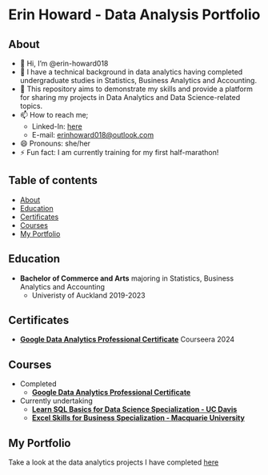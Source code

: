 # Erin Howard - Data Analysis Portfolio 

## About
- 👋 Hi, I’m @erin-howard018
- 📕 I have a technical background in data analytics having completed undergraduate studies in Statistics, Business Analytics and Accounting.
- 🌱 This repository aims to demonstrate  my skills and provide a platform for sharing my projects in Data Analytics and Data Science-related topics.
- 📫 How to reach me;
  + Linked-In: [here](https://www.linkedin.com/in/erin-howard-9854b32b4/)
  + E-mail: erinhoward018@outlook.com
- 😄 Pronouns: she/her
- ⚡ Fun fact: I am currently training for my first half-marathon!

## Table of contents
- [About](#about)
- [Education](#education)
- [Certificates](#certificates)
- [Courses](#courses)
- [My Portfolio](#portfolio-projects)

## Education
- **Bachelor of Commerce and Arts** majoring in Statistics, Business Analytics and Accounting
  +  Univeristy of Auckland 2019-2023

## Certificates
- [**Google Data Analytics Professional Certificate**](resources/CourseraET9Q3TNFCJGE.pdf) Courseera 2024

## Courses
- Completed
  + [**Google Data Analytics Professional Certificate**](https://www.coursera.org/professional-certificates/google-data-analytics)
- Currently undertaking
  + [**Learn SQL Basics for Data Science Specialization - UC Davis**](https://www.coursera.org/specializations/learn-sql-basics-data-science)
  + [**Excel Skills for Business Specialization - Macquarie University**](https://www.coursera.org/specializations/excel)

## My Portfolio

Take a look at the data analytics projects I have completed [here](https://github.com/erin-howard018/data_analysis_portfolio)
